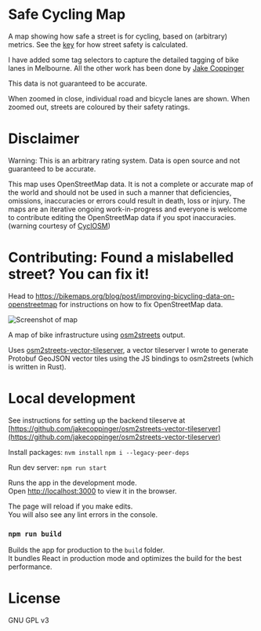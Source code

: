 Safe Cycling Map
================

A map showing how safe a street is for cycling, based on (arbitrary) metrics. See the
[key](https://github.com/jakecoppinger/safe-cycling-map/blob/main/docs/key.md) for how street safety is calculated.

I have added some tag selectors to capture the detailed tagging of bike lanes in Melbourne. All the other work has been done by [Jake Coppinger](https://github.com/jakecoppinger)

This data is not guaranteed to be accurate.

When zoomed in close, individual road and bicycle lanes are shown. When zoomed out, streets are
coloured by their safety ratings.

# Disclaimer
Warning: This is an arbitrary rating system. Data is open source and not guaranteed to be accurate.

This map uses OpenStreetMap data. It is not a complete or accurate map of the world and should not
be used in such a manner that deficiencies, omissions, inaccuracies or errors could result in death,
loss or injury. The maps are an iterative ongoing work-in-progress and everyone is welcome to
contribute editing the OpenStreetMap data if you spot inaccuracies. (warning courtesy of [CyclOSM](https://www.cyclosm.org/))

# Contributing: Found a mislabelled street? You can fix it!

Head to https://bikemaps.org/blog/post/improving-bicycling-data-on-openstreetmap for instructions
on how to fix OpenStreetMap data.

![Screenshot of map](img/safe-cycling-map-2022-01-05-v2.jpg)

A map of bike infrastructure using [osm2streets](https://github.com/a-b-street/osm2streets) output.

Uses [osm2streets-vector-tileserver](https://github.com/jakecoppinger/osm2streets-vector-tileserver),
a vector tileserver I wrote to generate Protobuf GeoJSON vector tiles using the JS bindings to
osm2streets (which is written in Rust).


# Local development

See instructions for setting up the backend tileserve at 
[https://github.com/jakecoppinger/osm2streets-vector-tileserver](https://github.com/jakecoppinger/osm2streets-vector-tileserver)

Install packages:
`nvm install`
`npm i --legacy-peer-deps`

Run dev server:
`npm run start`

Runs the app in the development mode.<br />
Open [http://localhost:3000](http://localhost:3000) to view it in the browser.

The page will reload if you make edits.<br />
You will also see any lint errors in the console.

### `npm run build`

Builds the app for production to the `build` folder.<br />
It bundles React in production mode and optimizes the build for the best performance.

# License
GNU GPL v3

